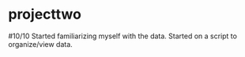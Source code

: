 # projecttwo

#10/10 Started familiarizing myself with the data. Started on a script to organize/view data.
